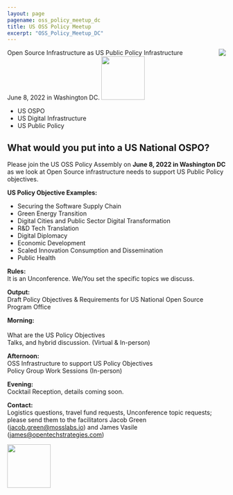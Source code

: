 ```yaml
---
layout: page
pagename: oss_policy_meetup_dc
title: US OSS Policy Meetup
excerpt: "OSS_Policy_Meetup_DC"
---
```


<img src="{{ ASSET_PATH }}/assets/images/InfrastructureUSOSPO.png" style="float:right;max-width:300px;" />

Open Source Infrastructure as US Public Policy Infrastructure<br>
June 8, 2022 in Washington DC.
<a href="https://www.eventbrite.com/preview?eid=180207494467/"><img src="{{ ASSET_PATH }}/assets/images/register.png" width="100"/></a>

- US OSPO
- US Digital Infrastructure 
- US Public Policy

## **What would you put into a US National OSPO?**

Please join the US OSS Policy Assembly on **June 8, 2022 in Washington DC** as we look at Open Source infrastructure needs to support US Public Policy objectives. <br>


**US Policy Objective Examples:**<br>
- Securing the Software Supply Chain
- Green Energy Transition
- Digital Cities and Public Sector Digital Transformation
- R&D Tech Translation
- Digital Diplomacy
- Economic Development
- Scaled Innovation Consumption and Dissemination
- Public Health

**Rules:**  <br>
It is an Unconference.  We/You set the specific topics we discuss.<br>

**Output:**  <br>
Draft Policy Objectives & Requirements for US National Open Source Program Office

**Morning:**  <br>  	
What are the US Policy Objectives <br>
Talks, and hybrid discussion. (Virtual & In-person)<br>

**Afternoon:** 	<br>
OSS Infrastructure to support US Policy Objectives <br>
Policy Group Work Sessions (In-person)<br>

**Evening:** 	<br>
Cocktail Reception, details coming soon.

**Contact:** <br>
Logistics questions, travel fund requests, Unconference topic requests; please send them to the facilitators Jacob Green (<a href="mailto:jacob.green@mosslabs.io">jacob.green@mosslabs.io</a>) and James Vasile (<a href="mailto:james@opentechstrategies.com">james@opentechstrategies.com</a>)

<a href="https://www.eventbrite.com/preview?eid=180207494467/"><img src="{{ ASSET_PATH }}/assets/images/register.png" width="100"/></a>

